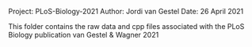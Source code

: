 Project: PLoS-Biology-2021
Author: Jordi van Gestel
Date: 26 April 2021

This folder contains the raw data and cpp files associated with the PLoS Biology publication van Gestel & Wagner 2021
